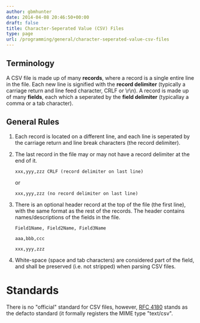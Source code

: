 ```yaml
---
author: gbmhunter
date: 2014-04-08 20:46:50+00:00
draft: false
title: Character-Seperated Value (CSV) Files
type: page
url: /programming/general/character-seperated-value-csv-files
---
```


## Terminology

A CSV file is made up of many **records**, where a record is a single entire line in the file. Each new line is signified with the **record delimiter** (typically a carriage return and line feed character, CRLF or \r\n). A record is made up of many **fields**, each which a seperated by the **field delimiter** (typicallay a comma or a tab character).

## General Rules

1. Each record is located on a different line, and each line is seperated by the carriage return and line break characters (the record delimiter).
2. The last record in the file may or may not have a record delimiter at the end of it.  

    ```
    xxx,yyy,zzz CRLF (record delimiter on last line)  
    ```

    or  

    ```
    xxx,yyy,zzz (no record delimiter on last line)  
    ```

3. There is an optional header record at the top of the file (the first line), with the same format as the rest of the records. The header contains names/descriptions of the fields in the file.  

    ```
    Field1Name, Field2Name, Field3Name  

    aaa,bbb,ccc  

    xxx,yyy,zzz  
    ```

4. White-space (space and tab characters) are considered part of the field, and shall be preserved (i.e. not stripped) when parsing CSV files.
	
# Standards

There is no "official" standard for CSV files, however, [RFC 4180](http://tools.ietf.org/html/rfc4180) stands as the defacto standard (it formally registers the MIME type "text/csv".
